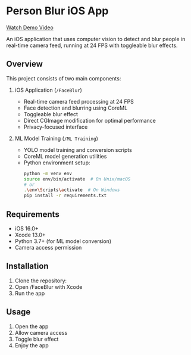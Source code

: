 # Person Blur iOS App

[Watch Demo Video](https://youtube.com/shorts/tTboWCEDRCM)

An iOS application that uses computer vision to detect and blur people in real-time camera feed, running at 24 FPS with toggleable blur effects.

## Overview

This project consists of two main components:

1. iOS Application (`/FaceBlur`)
   - Real-time camera feed processing at 24 FPS
   - Face detection and blurring using CoreML
   - Toggleable blur effect
   - Direct CGImage modification for optimal performance
   - Privacy-focused interface

2. ML Model Training (`/ML Training`) 
   - YOLO model training and conversion scripts
   - CoreML model generation utilities
   - Python environment setup:
     ```bash
     python -m venv env
     source env/bin/activate  # On Unix/macOS
     # or
     .\env\Scripts\activate  # On Windows
     pip install -r requirements.txt
     ```

## Requirements

- iOS 16.0+
- Xcode 13.0+
- Python 3.7+ (for ML model conversion)
- Camera access permission

## Installation

1. Clone the repository:
2. Open /FaceBlur with Xcode
3. Run the app

## Usage

1. Open the app
2. Allow camera access
3. Toggle blur effect
4. Enjoy the app
